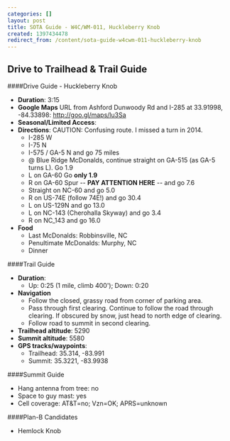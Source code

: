 ```yaml
---
categories: []
layout: post
title: SOTA Guide - W4C/WM-011, Huckleberry Knob
created: 1397434478
redirect_from: /content/sota-guide-w4cwm-011-huckleberry-knob
---
```

Drive to Trailhead & Trail Guide
--------------------------------------------------------
####Drive Guide - Huckleberry Knob

* **Duration**: 3:15
* **Google Maps** URL from Ashford Dunwoody Rd and I-285 at 33.91998, -84.33898: http://goo.gl/maps/lu3Sa
* **Seasonal/Limited Access**:
* **Directions**: CAUTION: Confusing route.  I missed a turn in 2014.
    * I-285 W
    * I-75 N
    * I-575 / GA-5 N and go 75 miles
    * @ Blue Ridge McDonalds, continue straight on GA-515 (as GA-5 turns L). Go 1.9
    * L on GA-60 Go **only 1.9**
    * R on GA-60 Spur -- **PAY ATTENTION HERE** -- and go 7.6 
    * Straight on NC-60 and go 5.0
    * R on US-74E (follow 74E!) and go 30.4
    * L on US-129N and go 13.0
    * L on NC-143 (Cherohalla Skyway) and go 3.4
    * R on NC_143 and go 16.0
* **Food**
    * Last McDonalds: Robbinsville, NC
    * Penultimate McDonalds: Murphy, NC
    * Dinner

####Trail Guide

* **Duration**: 
	* Up: 0:25 (1 mile, climb 400'); Down: 0:20
* **Navigation**
    * Follow the closed, grassy road from corner of parking area.
    * Pass through first clearing.  Continue to follow the road through clearing.  If obscured by snow, just head to north edge of clearing.
    * Follow road to summit in second clearing.
* **Trailhead altitude**: 5290
* **Summit altitude**: 5580
* **GPS tracks/waypoints**:
    * Trailhead: 35.314, -83.991
    * Summit: 35.3221, -83.9938

####Summit Guide

* Hang antenna from tree: no
* Space to guy mast: yes
* Cell coverage: AT&T=no; Vzn=OK; APRS=unknown

####Plan-B Candidates

* Hemlock Knob
